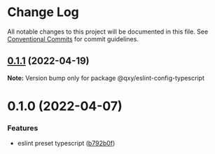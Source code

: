 # Change Log

All notable changes to this project will be documented in this file.
See [Conventional Commits](https://conventionalcommits.org) for commit guidelines.

## [0.1.1](https://github.com/qxy-fe/configs/compare/@qxy/eslint-config-typescript@0.1.0...@qxy/eslint-config-typescript@0.1.1) (2022-04-19)

**Note:** Version bump only for package @qxy/eslint-config-typescript





# 0.1.0 (2022-04-07)


### Features

* eslint preset typescript ([b792b0f](https://github.com/qxy-fe/configs/commit/b792b0fcf607895acb5cb5fa3e10727502e25ecc))
